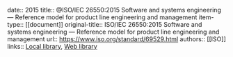 date:: 2015
title:: @ISO/IEC 26550:2015 Software and systems engineering — Reference model for product line engineering and management
item-type:: [[document]]
original-title:: ISO/IEC 26550:2015 Software and systems engineering — Reference model for product line engineering and management
url:: https://www.iso.org/standard/69529.html
authors:: [[ISO]]
links:: [Local library](zotero://select/library/items/SHV86664), [Web library](https://www.zotero.org/users/6520516/items/SHV86664)
